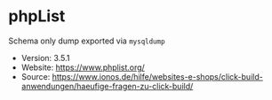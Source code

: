 # phpList

Schema only dump exported via `mysqldump`

- Version: 3.5.1
- Website: https://www.phplist.org/
- Source: https://www.ionos.de/hilfe/websites-e-shops/click-build-anwendungen/haeufige-fragen-zu-click-build/
